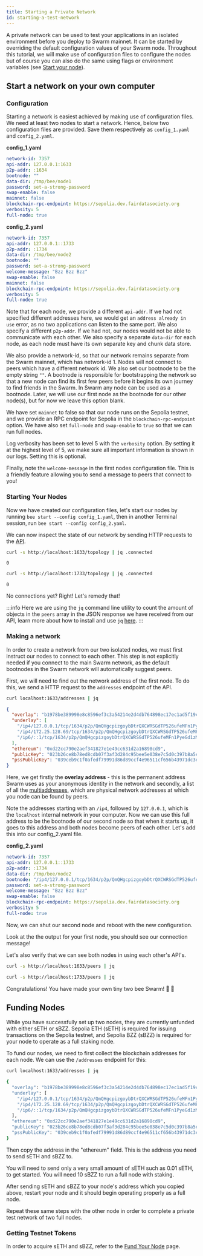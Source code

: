 ```yaml
---
title: Starting a Private Network
id: starting-a-test-network
---
```


A private network can be used to test your applications in an isolated environment before you deploy to Swarm mainnet. It can be started by overriding the default configuration values of your Swarm node. Throughout this tutorial, we will make use of configuration files to configure the nodes but of course you can also do the same using flags or environment variables (see [Start your node](/docs/bee/working-with-bee/configuration)).

## Start a network on your own computer

### Configuration

Starting a network is easiest achieved by making use of configuration files. We need at least two nodes to start a network. Hence, below two configuration files are provided. Save them respectively as `config_1.yaml` and `config_2.yaml`.

**config_1.yaml**

```yaml
network-id: 7357
api-addr: 127.0.0.1:1633
p2p-addr: :1634
bootnode: ""
data-dir: /tmp/bee/node1
password: set-a-strong-password
swap-enable: false
mainnet: false
blockchain-rpc-endpoint: https://sepolia.dev.fairdatasociety.org
verbosity: 5
full-node: true 
```

**config_2.yaml**

```yaml
network-id: 7357
api-addr: 127.0.0.1::1733
p2p-addr: :1734
data-dir: /tmp/bee/node2
bootnode: ""
password: set-a-strong-password
welcome-message: "Bzz Bzz Bzz"
swap-enable: false
mainnet: false
blockchain-rpc-endpoint: https://sepolia.dev.fairdatasociety.org
verbosity: 5
full-node: true 
```

Note that for each node, we provide a different `api-addr`. If we had not specified different addresses here, we
would get an `address already in use` error, as no two applications
can listen to the same port. We also specify a different
`p2p-addr`. If we had not, our nodes would not be able to communicate
with each other. We also specify a separate `data-dir` for each node,
as each node must have its own separate key and chunk data store.

We also provide a network-id, so that our network remains separate
from the Swarm mainnet, which has network-id 1. Nodes will not connect
to peers which have a different network id. We also set our bootnode
to be the empty string `""`. A bootnode is responsible for
bootstrapping the network so that a new node can find its first few
peers before it begins its own journey to find friends in the
Swarm. In Swarm any node can be used as a bootnode. Later, we will
use our first node as the bootnode for our other node(s), but for now we leave this option blank.

We have set `mainnet` to false so that our node runs on the Sepolia testnet, and we provide an RPC endpoint for Sepolia in the `blockchain-rpc-endpoint` option. We have also set `full-node` and `swap-enable` to `true` so that we can run full nodes.

Log verbosity has been set to level 5 with the `verbosity` option. By setting it at the highest level of 5, we make sure all important information is shown in our logs. Setting this is optional.

Finally, note the `welcome-message` in the first nodes configuration file. This is a friendly feature allowing you to send a message to peers that connect to you!

### Starting Your Nodes

Now we have created our configuration files, let's start our nodes by running `bee start --config config_1.yaml`, then in another Terminal session, run `bee start --config config_2.yaml`.

We can now inspect the state of our network by sending HTTP requests to the [API](/api/).

```bash
curl -s http://localhost:1633/topology | jq .connected
```

```
0
```

```bash
curl -s http://localhost:1733/topology | jq .connected
```

```
0
```

No connections yet? Right! Let's remedy that!

:::info
Here we are using the `jq` command line utility to count the amount of objects in the `peers` array in the JSON response we have received from our API, learn more about how to install and use `jq` [here](https://stedolan.github.io/jq/).
:::

### Making a network

In order to create a network from our two isolated nodes, we must first instruct our nodes to connect to each other. This step is not explicitly needed if you connect to the main Swarm network, as the default bootnodes in the Swarm network will automatically suggest peers.

First, we will need to find out the network address of the first node. To do this, we send a HTTP request to the `addresses` endpoint of the API.

```bash
curl localhost:1633/addresses | jq
```

```json
{
  "overlay": "b1978be389998e8c8596ef3c3a54214e2d4db764898ec17ec1ad5f19cdf7cc59",
  "underlay": [
    "/ip4/127.0.0.1/tcp/1634/p2p/QmQHgcpizgoybDtrQXCWRSGdTP526ufeMFn1PyeGd1zMEZ",
    "/ip4/172.25.128.69/tcp/1634/p2p/QmQHgcpizgoybDtrQXCWRSGdTP526ufeMFn1PyeGd1zMEZ",
    "/ip6/::1/tcp/1634/p2p/QmQHgcpizgoybDtrQXCWRSGdTP526ufeMFn1PyeGd1zMEZ"
  ],
  "ethereum": "0xd22cc790e2aef341827e1e49cc631d2a16898cd9",
  "publicKey": "023b26ce8b78ed8cdb07f3af3d284c95bee5e038e7c5d0c397b8a5e33424f5d790",
  "pssPublicKey": "039ceb9c1f0afedf79991d86d89ccf4e96511cf656b43971dc3e878173f7462487"
}
```

Here, we get firstly the **overlay address** - this is the permanent address Swarm uses as your anonymous identity in the network and secondly, a list of all the [multiaddresses](https://docs.libp2p.io/reference/glossary/#multiaddr), which are physical network addresses at which you node can be found by peers.

Note the addresses starting with an `/ip4`, followed by `127.0.0.1`, which is the `localhost` internal network in your computer. Now we can use this full address to be the bootnode of our second node so that when it starts up, it goes to this address and both nodes become peers of each other. Let's add this into our config_2.yaml file.

**config_2.yaml**

```yaml
network-id: 7357
api-addr: 127.0.0.1::1733
p2p-addr: :1734
data-dir: /tmp/bee/node2
bootnode: "/ip4/127.0.0.1/tcp/1634/p2p/QmQHgcpizgoybDtrQXCWRSGdTP526ufeMFn1PyeGd1zMEZ"
password: set-a-strong-password
welcome-message: "Bzz Bzz Bzz"
swap-enable: false
blockchain-rpc-endpoint: https://sepolia.dev.fairdatasociety.org
verbosity: 5
full-node: true 
```

Now, we can shut our second node and reboot with the new configuration.

Look at the the output for your first node, you should see our connection message!

Let's also verify that we can see both nodes in using each other's API's.

```bash
curl -s http://localhost:1633/peers | jq
```

```bash
curl -s http://localhost:1733/peers | jq
```

Congratulations! You have made your own tiny two bee Swarm! 🐝 🐝


## Funding Nodes

While you have successfully set up two nodes, they are currently unfunded with either sETH or sBZZ. Sepolia ETH (sETH) is required for issuing transactions on the Sepolia testnet, and Sepolia BZZ (sBZZ) is required for your node to operate as a full staking node. 

To fund our nodes, we need to first collect the blockchain addresses for each node. We can use the `/addresses` endpoint for this:


```bash
curl localhost:1633/addresses | jq
```

```bash
{
  "overlay": "b1978be389998e8c8596ef3c3a54214e2d4db764898ec17ec1ad5f19cdf7cc59",
  "underlay": [
    "/ip4/127.0.0.1/tcp/1634/p2p/QmQHgcpizgoybDtrQXCWRSGdTP526ufeMFn1PyeGd1zMEZ",
    "/ip4/172.25.128.69/tcp/1634/p2p/QmQHgcpizgoybDtrQXCWRSGdTP526ufeMFn1PyeGd1zMEZ",
    "/ip6/::1/tcp/1634/p2p/QmQHgcpizgoybDtrQXCWRSGdTP526ufeMFn1PyeGd1zMEZ"
  ],
  "ethereum": "0xd22cc790e2aef341827e1e49cc631d2a16898cd9",
  "publicKey": "023b26ce8b78ed8cdb07f3af3d284c95bee5e038e7c5d0c397b8a5e33424f5d790",
  "pssPublicKey": "039ceb9c1f0afedf79991d86d89ccf4e96511cf656b43971dc3e878173f7462487"
}
```

Then copy the address in the "ethereum" field. This is the address you need to send sETH and sBZZ to. 

You will need to send only a very small amount of sETH such as 0.01 sETH, to get started. You will need 10 sBZZ to run a full node with staking.

After sending sETH and sBZZ to your node's address which you copied above, restart your node and it should begin operating properly as a full node. 

Repeat these same steps with the other node in order to complete a private test network of two full nodes.

### Getting Testnet Tokens

In order to acquire sETH and sBZZ, refer to the [Fund Your Node](/docs/bee/installation/fund-your-node#getting-testnet-tokens) page.